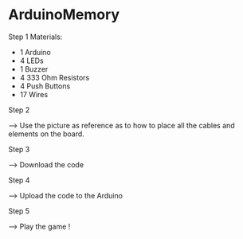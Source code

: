 # ArduinoMemory

Step 1
Materials:
- 1 Arduino
- 4 LEDs
- 1 Buzzer
- 4 333 Ohm Resistors
- 4 Push Buttons
- 17 Wires

Step 2

--> Use the picture as reference as to how to place all the cables and elements on the board.

Step 3

--> Download the code

Step 4

--> Upload the code to the Arduino

Step 5

--> Play the game !
